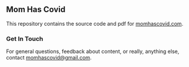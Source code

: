 ## Mom Has Covid

This repository contains the source code and pdf for [momhascovid.com](https://momhascovid.com).

### Get In Touch
For general questions, feedback about content, or really, anything else, contact [momhascovid@gmail.com](mailto:momhascovid@gmail.com).
